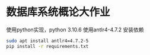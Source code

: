 # 数据库系统概论大作业

使用python实现，python 3.10.6
使用antlr4-4.7.2
安装依赖

```bash
sudo apt install antlr4=4.7.2-5
pip install -r requirements.txt
```
